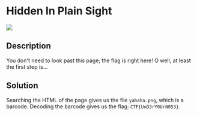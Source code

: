 # Hidden In Plain Sight
![](https://img.shields.io/badge/category-crypto-blue)

## Description
You don't need to look past this page; the flag is right here! O well, at least the first step is...

## Solution
Searching the HTML of the page gives us the file `yahaha.png`, which is a barcode. Decoding the barcode gives us the flag: `CTF{UnD3rY0UrN053}`.
